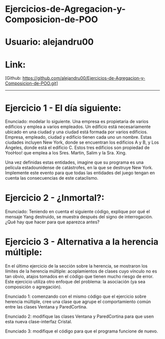 # Ejercicios-de-Agregacion-y-Composicion-de-POO

# Usuario: alejandru00

# Link:
[Github: https://github.com/alejandru00/Ejercicios-de-Agregacion-y-Composicion-de-POO.git]

***********************

 # Ejercicio 1 - El día siguiente:

Enunciado: modelar lo siguiente. Una empresa es propietaria de varios edificios y emplea a varios empleados. Un edificio está necesariamente ubicado en una ciudad y una ciudad está formada por varios edificios. Empresa, empleado, ciudad y edificio tienen cada uno un nombre. Estas ciudades incluyen New York, donde se encuentran los edificios A y B, y Los Ángeles, donde está el edificio C. Estos tres edificios son propiedad de YooHoo! que emplea a los Sres. Martin, Salim y la Sra. Xing.

Una vez definidas estas entidades, imagine que su programa es una película estadounidense de catástrofes, en la que se destruye New York. Implemente este evento para que todas las entidades del juego tengan en cuenta las consecuencias de este cataclismo.

# Ejercicio 2 - ¿Inmortal?:
Enunciado: Teniendo en cuenta el siguiente código, explique por qué el mensaje Yang destruido, se muestra después del signo de interrogación. ¿Qué hay que hacer para que aparezca antes?


#  Ejercicio 3 - Alternativa a la herencia múltiple:
En el último ejercicio de la sección sobre la herencia, se mostraron los límites de la herencia múltiple: acoplamientos de clases cuyo vínculo no es tan obvio, atajos tomados en el código que tienen mucho riesgo de error. Este ejercicio utiliza otro enfoque del problema: la asociación (ya sea composición o agregación). 

Enunciado 1: comenzando con el mismo código que el ejercicio sobre herencia múltiple, cree una clase que agrupe el comportamiento común entre las clases Ventana y ParedCortina.

Enunciado 2: modifique las clases Ventana y ParedCortina para que usen esta nueva clase-interfaz Cristal.

Enunciado 3: modifique el código para que el programa funcione de nuevo.
